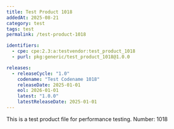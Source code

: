 ```yaml
---
title: Test Product 1018
addedAt: 2025-08-21
category: test
tags: test
permalink: /test-product-1018

identifiers:
  - cpe: cpe:2.3:a:testvendor:test_product_1018
  - purl: pkg:generic/test_product_1018@1.0.0

releases:
  - releaseCycle: "1.0"
    codename: "Test Codename 1018"
    releaseDate: 2025-01-01
    eol: 2026-01-01
    latest: "1.0.0"
    latestReleaseDate: 2025-01-01
---
```


This is a test product file for performance testing. Number: 1018
